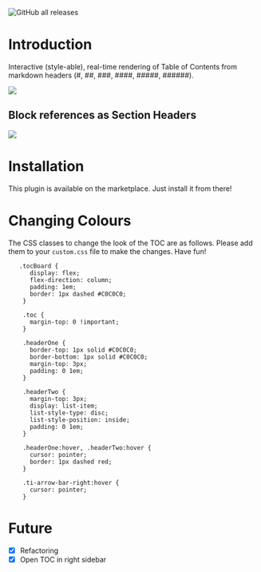 ![GitHub all releases](https://img.shields.io/github/downloads/hkgnp/logseq-toc-plugin/total)

# Introduction

Interactive (style-able), real-time rendering of Table of Contents from markdown headers (#, ##, ###, ####, #####, ######).

![](/screenshots/demo.gif)

## Block references as Section Headers

![](/screenshots/demo2.gif)

# Installation

This plugin is available on the marketplace. Just install it from there!

# Changing Colours

The CSS classes to change the look of the TOC are as follows. Please add them to your `custom.css` file to make the changes. Have fun!

```
   .tocBoard {
      display: flex;
      flex-direction: column;
      padding: 1em;
      border: 1px dashed #C0C0C0;
    }

    .toc {
      margin-top: 0 !important;
    }

    .headerOne {
      border-top: 1px solid #C0C0C0;
      border-bottom: 1px solid #C0C0C0;
      margin-top: 3px;
      padding: 0 1em;
    }

    .headerTwo {
      margin-top: 3px;
      display: list-item;
      list-style-type: disc;
      list-style-position: inside;
      padding: 0 1em;
    }

    .headerOne:hover, .headerTwo:hover {
      cursor: pointer;
      border: 1px dashed red;
    }

    .ti-arrow-bar-right:hover {
      cursor: pointer;
    }
```

# Future

- [x] Refactoring
- [x] Open TOC in right sidebar
